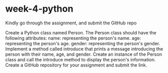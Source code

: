 # week-4-python

Kindly go through the assignment, and submit the GitHub repo


Create a Python class named Person.
The Person class should have the following attributes:
name: representing the person's name.
age: representing the person's age.
gender: representing the person's gender.
Implement a method called introduce that prints a message introducing the person with their name, age, and gender.
Create an instance of the Person class and call the introduce method to display the person's information.
Create a GitHub repository for your assignment and submit the link.
